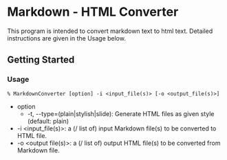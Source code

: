 # Markdown - HTML Converter
This program is intended to convert markdown text to html text. Detailed instructions are given in the Usage below.

## Getting Started

### Usage
```
% MarkdownConverter [option] -i <input_file(s)> [-o <output_file(s)>]
```
  * option  
      * -t, --type=(plain|stylish|slide):  Generate HTML files as given style (default: plain)  
  * -i <input_file(s)>: a (/ list of) input Markdown file(s) to be converted to HTML file.
  * -o <output file(s)>: a (/ list of) output HTML file(s) to be converted from Markdown file.  
